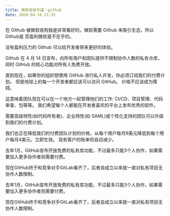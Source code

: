 ```yaml
---
title: 微软爸爸牛逼：github
date: 2020-04-16 21:35
---
```


在 Github 被微软收购我是非常看好的，微软需要 Github 来吸引生态，所以 Github是 否盈利微软是不在乎的。

没有盈利压力的 Github 可以给开发者带来更好的体验。

Github 在 4 月 14 日宣布，向所有用户和团队提供不限制协作人数的私有仓库，同时 GitHub 的核心功能对所有人免费开放。

直到现在，如果你的组织想使用 GitHub 进行私人开发，你必须订阅我们的付费计划。 但是地球上的每一个开发者都应该可以访问 GitHub。 价格不应该成为障碍。

这意味着团队现在可以在一个地方一起管理他们的工作: CI/CD、项目管理、代码审查、包等等。 我们希望每个人都能在开发者喜欢的平台上发布优秀的软件。

需要高级特性(如代码所有者)、企业特性(如 SAML)或个性化支持的团队可以升级到我们的付费计划。

我们也正在降低我们的付费团队计划的价格，从每个用户每月9美元降低到每个用户每月4美元，立即生效。 现有客户的账单将自动减少。

去年1月，GitHub宣布开放免费的私有库功能，不过最多只能3个人协作，如果需要加入更多协作者则需要付费。

现在GitHub终于和竞争对手GitLab看齐了，后者自成立以来就一直对私有项目无协作人数限制。

去年1月，GitHub宣布开放免费的私有库功能，不过最多只能3个人协作，如果需要加入更多协作者则需要付费。

现在GitHub终于和竞争对手GitLab看齐了，后者自成立以来就一直对私有项目无协作人数限制。
